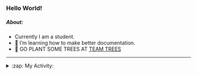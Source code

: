 ### Hello World!

##### About:
- Currently I am a student.
- 🌱 I’m learning how to make better documentation.
- 🌱 GO PLANT SOME TREES AT [TEAM TREES](https://teamtrees.org/)

---
<details>
  <summary>:zap: My Activity:</summary>
  
<!--START_SECTION:waka-->
![Code Time](http://img.shields.io/badge/Code%20Time-1%2C199%20hrs%2024%20mins-blue)

**I'm a Night 🦉** 

```text
🌞 Morning                1877 commits        ██░░░░░░░░░░░░░░░░░░░░░░░   09.98 % 
🌆 Daytime                6415 commits        █████████░░░░░░░░░░░░░░░░   34.12 % 
🌃 Evening                5408 commits        ███████░░░░░░░░░░░░░░░░░░   28.76 % 
🌙 Night                  5101 commits        ███████░░░░░░░░░░░░░░░░░░   27.13 % 
```
📅 **I'm Most Productive on Wednesday** 

```text
Monday                   2653 commits        ████░░░░░░░░░░░░░░░░░░░░░   14.11 % 
Tuesday                  2554 commits        ███░░░░░░░░░░░░░░░░░░░░░░   13.58 % 
Wednesday                4396 commits        ██████░░░░░░░░░░░░░░░░░░░   23.38 % 
Thursday                 2429 commits        ███░░░░░░░░░░░░░░░░░░░░░░   12.92 % 
Friday                   1964 commits        ███░░░░░░░░░░░░░░░░░░░░░░   10.45 % 
Saturday                 1641 commits        ██░░░░░░░░░░░░░░░░░░░░░░░   08.73 % 
Sunday                   3164 commits        ████░░░░░░░░░░░░░░░░░░░░░   16.83 % 
```


📊 **This Week I Spent My Time On** 

```text
🔥 Editors: 
VS Code                  7 hrs 36 mins       ███████████████████░░░░░░   75.93 % 
IntelliJ                 2 hrs 24 mins       ██████░░░░░░░░░░░░░░░░░░░   24.07 % 

🐱‍💻 Projects: 
file-utils               4 hrs 51 mins       ████████████░░░░░░░░░░░░░   48.46 % 
demo                     1 hr 30 mins        ████░░░░░░░░░░░░░░░░░░░░░   15.06 % 
melody-iuvo              1 hr 23 mins        ███░░░░░░░░░░░░░░░░░░░░░░   13.87 % 
leetc                    1 hr 10 mins        ███░░░░░░░░░░░░░░░░░░░░░░   11.73 % 
MavenTest                27 mins             █░░░░░░░░░░░░░░░░░░░░░░░░   04.49 % 
```


 Last Updated on 14/09/2023 18:12:28 UTC
<!--END_SECTION:waka-->
</details>
